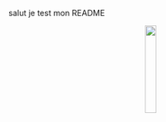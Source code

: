 salut je test mon README

<p align="center">
  <img src="https://github.com/Thiebaultnicolas/Thiebaultnicolas/blob/main/Livaï-miniature.png" width="20%">
</p>
